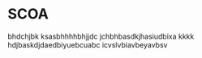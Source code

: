 # SCOA
bhdchjbk
ksasbhhhhbhjjdc
jchbhbasdkjhasiudbixa
kkkk hdjbaskdjdaedbiyuebcuabc
icvslvbiavbeyavbsv
